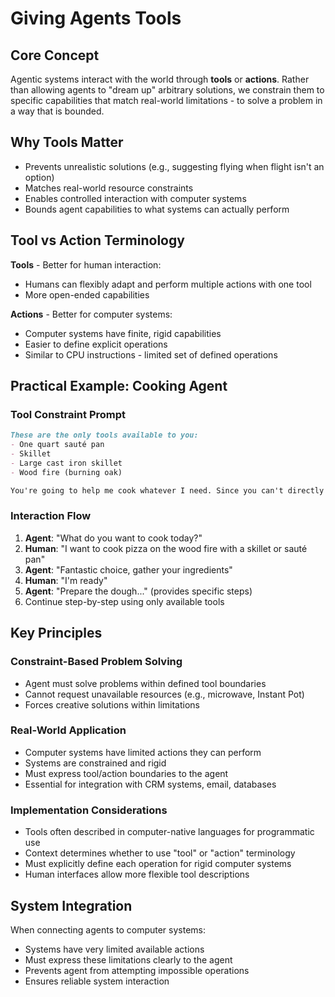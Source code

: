 # Giving Agents Tools

## Core Concept

Agentic systems interact with the world through **tools** or **actions**. Rather than allowing agents to "dream up" arbitrary solutions, we constrain them to specific capabilities that match real-world limitations - to solve a problem in a way that is bounded.

## Why Tools Matter

- Prevents unrealistic solutions (e.g., suggesting flying when flight isn't an option)
- Matches real-world resource constraints
- Enables controlled interaction with computer systems
- Bounds agent capabilities to what systems can actually perform

## Tool vs Action Terminology

**Tools** - Better for human interaction:

- Humans can flexibly adapt and perform multiple actions with one tool
- More open-ended capabilities

**Actions** - Better for computer systems:

- Computer systems have finite, rigid capabilities
- Easier to define explicit operations
- Similar to CPU instructions - limited set of defined operations

## Practical Example: Cooking Agent

### Tool Constraint Prompt

```md
These are the only tools available to you:
- One quart sauté pan
- Skillet  
- Large cast iron skillet
- Wood fire (burning oak)

You're going to help me cook whatever I need. Since you can't directly lift pots and pans or get food out, you will tell me the steps, and I will perform them. We will go one step at a time, ask me for what I want to cook.
```

### Interaction Flow

1. **Agent**: "What do you want to cook today?"
2. **Human**: "I want to cook pizza on the wood fire with a skillet or sauté pan"
3. **Agent**: "Fantastic choice, gather your ingredients"
4. **Human**: "I'm ready"
5. **Agent**: "Prepare the dough..." (provides specific steps)
6. Continue step-by-step using only available tools

## Key Principles

### Constraint-Based Problem Solving

- Agent must solve problems within defined tool boundaries
- Cannot request unavailable resources (e.g., microwave, Instant Pot)
- Forces creative solutions within limitations

### Real-World Application

- Computer systems have limited actions they can perform
- Systems are constrained and rigid
- Must express tool/action boundaries to the agent
- Essential for integration with CRM systems, email, databases

### Implementation Considerations

- Tools often described in computer-native languages for programmatic use
- Context determines whether to use "tool" or "action" terminology
- Must explicitly define each operation for rigid computer systems
- Human interfaces allow more flexible tool descriptions

## System Integration

When connecting agents to computer systems:

- Systems have very limited available actions
- Must express these limitations clearly to the agent
- Prevents agent from attempting impossible operations
- Ensures reliable system interaction
